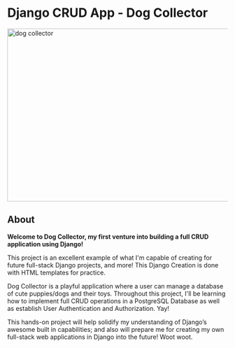 # Django CRUD App - Dog Collector

<img width="687" height="395" alt="dog collector" src="https://github.com/user-attachments/assets/bea3ced6-bea7-47e9-bc02-d11e9de05bba" />

## About

**Welcome to Dog Collector, my first venture into building a full CRUD application using Django!** 

This project is an excellent example of what I'm capable of creating for future full-stack Django projects, and more! This Django Creation is done with HTML templates for practice. 

Dog Collector is a playful application where a user can manage a database of cute puppies/dogs and their toys. Throughout this project, I'll be learning how to implement full CRUD operations in a PostgreSQL Database as well as establish User Authentication and Authorization. Yay!

This hands-on project will help solidify my understanding of Django’s awesome built in capabilities; and also will prepare me for creating my own full-stack web applications in Django into the future! Woot woot. 

